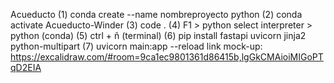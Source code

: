 Acueducto
(1)    conda create --name nombreproyecto python
(2)    conda activate Acueducto-Winder
(3)    code .
(4)    F1 > python select interpreter > python (conda)
(5)    ctrl + ñ (terminal) 
(6)    pip install fastapi uvicorn jinja2 python-multipart 
(7)    uvicorn main:app --reload
link mock-up: 
https://excalidraw.com/#room=9ca1ec9801361d86415b,lgGkCMAioiMIGoPTqD2EIA
